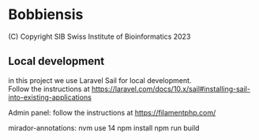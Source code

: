 # Bobbiensis

(C) Copyright SIB Swiss Institute of Bioinformatics 2023

## Local development

in this project we use Laravel Sail for local development.  
Follow the instructions at https://laravel.com/docs/10.x/sail#installing-sail-into-existing-applications

Admin panel: follow the instructions at https://filamentphp.com/


mirador-annotations:
    nvm use 14
    npm install
    npm run build

